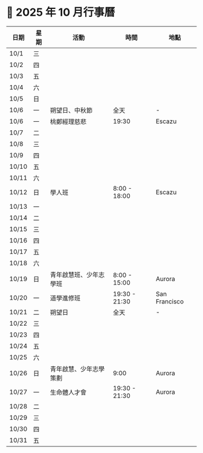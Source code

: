 # 📅 2025 年 10 月行事曆

| 日期 | 星期 | 活動 | 時間 | 地點 |
|------|------|------|------|------|
| 10/1 | 三 |  |  |  |
| 10/2 | 四 |  |  |  |
| 10/3 | 五 |  |  |  |
| 10/4 | 六 |  |  |  |
| 10/5 | 日 |  |  |  |
| 10/6 | 一 | 朔望日、中秋節 | 全天 | - |
| 10/6 | 一 | 桃鄭經理慈悲 | 19:30 | Escazu |
| 10/7 | 二 |  |  |  |
| 10/8 | 三 |  |  |  |
| 10/9 | 四 |  |  |  |
| 10/10 | 五 |  |  |  |
| 10/11 | 六 |  |  |  |
| 10/12 | 日 | 學人班 | 8:00 - 18:00 | Escazu |
| 10/13 | 一 |  |  |  |
| 10/14 | 二 |  |  |  |
| 10/15 | 三 |  |  |  |
| 10/16 | 四 |  |  |  |
| 10/17 | 五 |  |  |  |
| 10/18 | 六 |  |  |  |
| 10/19 | 日 | 青年啟慧班、少年志學班 | 8:00 - 15:00 | Aurora |
| 10/20 | 一 | 道學進修班 | 19:30 - 21:30 | San Francisco |
| 10/21 | 二 | 朔望日 | 全天 | - |
| 10/22 | 三 |  |  |  |
| 10/23 | 四 |  |  |  |
| 10/24 | 五 |  |  |  |
| 10/25 | 六 |  |  |  |
| 10/26 | 日 | 青年啟慧、少年志學 策劃 | 9:00 | Aurora |
| 10/27 | 一 | 生命體人才會 | 19:30 - 21:30 | Aurora |
| 10/28 | 二 |  |  |  |
| 10/29 | 三 |  |  |  |
| 10/30 | 四 |  |  |  |
| 10/31 | 五 |  |  |  |
